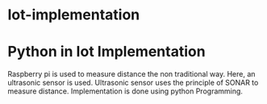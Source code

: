 # Iot-implementation
# Python in Iot Implementation
Raspberry pi is used to measure distance the non traditional way. Here, an ultrasonic sensor is used. Ultrasonic sensor uses the principle of SONAR to measure distance.
Implementation is done using python Programming.
